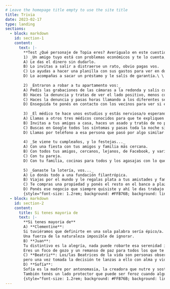 ```yaml
---
# Leave the homepage title empty to use the site title
title: Trivia
date: 2023-02-17
type: landing
sections:
  - block: markdown
    id: section-1
    content:
      text: |-
        **Test ¿Qué personaje de Topia eres? Averigualo en este cuestionario.**  
        1) _Un amigo tuyo está con problemas económicos y te lo cuenta, vos:_  
        A) Le das el dinero sin dudarlo.  
        B) Lo invitas a salir a distraerse un rato, obvio pagas vos.  
        C) Lo ayudas a hacer una planilla con sus gastos para ver en dónde puede ahorrar.  
        D) Lo acompañas a sacar un préstamo y le salís de garantía.\ \ 
          
        2) _Entraron a robar a tu apartamento vos:_  
        A) Pedís las grabaciones de las cámaras a la redonda y salis con fotos de los sospechosos a tratar de obtener información.  
        B) Haces la denuncia y tratas de ver el lado positivo, menos cosas para limpiar.  
        C) Haces la denuncia y pasas horas llamando a los diferentes seguros que tenés para tratar de recuperar algo.  
        D) Enseguida te ponés en contacto con los vecinos para ver si están todos bien y si a alguien más le pasó vas a verlo para darle una mano.  \ \    
          
        3) _El médico te hace unos estudios y estás nerviosa/o esperando los resultados, por mientras:_  
        A) Llamas a otros tres médicos conocidos para que te expliquen opciones posibles y por las dudas haces testamento. Después quedás tranquila/o.  
        B) Invitas a tus amigos a casa, haces un asado y tratás de no pensar en eso.  
        C) Buscas en Google todos los síntomas y pasas toda la noche sin dormir pensando en eso.  
        D) Llamas por teléfono a esa persona que pasó por algo similar para saber cómo está, cómo se siente ahora y si necesita que hagas algo por ella. \ \      
          
        4) _Se viene tu cumpleaños, y lo festejas..._  
        A) Con una fiesta con tus amigos y familia más cercana.  
        B) Con todos tus amigos, cercanos, lejanos, de Facebook, y varios vecinos del barrio que vieron luz y entraron. Cuantos más mejor.  
        C) Con tu pareja.  
        D) Con tu familia, cocinas para todos y los agasajas con lo que más les gusta.  \ \  
          
        5) _Ganaste la lotería, vos..._  
        A) Lo donás todo a una fundación filantrópica.  
        B) Viajas por el mundo y le regalas plata a tus amistades y familiares si lo necesitan.  
        C) Te compras una propiedad y ponés el resto en el banco a plazo fijo.  
        D) Ponés ese negocio que siempre quisiste y ahí le das trabajo a gente que querés.    
        {style="font-size: 1.2rem; background: #FFB76B; background: linear-gradient(to right, #FFB76B 0%, #FFA73D 30%, #FF7C00 60%, #FF7F04 100%); -webkit-background-clip: text; -webkit-text-fill-color: transparent;"}
  - block: markdown
    id: section-2
    content:
      title: Si tenes mayoria de
      text: |-
        **Si tenes mayoria de**  
        A) **Clementine**:  
        Si tuviéramos que definirte en una sola palabra sería épico/a. Vas por la vida dejando tu huella y buscando el bienestar de todos a tu paso. 
        Una fuerza de la naturaleza imposible de ignorar.  
        B) **Juan**:  
        Tu distintivo es la alegría, nada puede robarte esa serenidad interior y la sonrisa plena. 
        Eres un foco de gozo y un remanso de paz para todos los que te rodean.  
        C) **Beatriz**: Los/las Beatrices de la vida son personas observadoras, curiosas. Si te tocó éste personaje es porque eres alguien analítico que no hace nada sin pensarlo bien, 
        pero una vez tomada la decisión te lanzas a ello con alma y vida.  
        D) **Sofía**:  
        Sofía es la madre por antonomasia, la creadora que nutre y sostiene. Si éste es tu personaje tenés mucho de cuidador/a, sos fiel y cariñosa/o. 
        También tenés un lado protector que puede ser feroz cuando alguien que amas está en peligro.
        {style="font-size: 1.2rem; background: #FFB76B; background: linear-gradient(to right, #FFB76B 0%, #FFA73D 30%, #FF7C00 60%, #FF7F04 100%); -webkit-background-clip: text; -webkit-text-fill-color: transparent;"}
---
```

